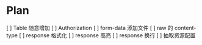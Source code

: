 # Plan

[ ] Table 随意增加
[ ] Authorization
[ ] form-data 添加文件
[ ] raw 的 content-type
[ ] response 格式化
[ ] response 高亮
[ ] response 换行
[ ] 抽取资源配置